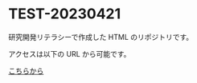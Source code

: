 # TEST-20230421

研究開発リテラシーで作成した HTML のリポジトリです。

アクセスは以下の URL から可能です。

[こちらから](hajime-miyauchi.github.io/test-20230421)
